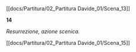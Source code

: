 [[docs/Partitura/02_Partitura Davide_01/Scena_13]]

**14**

_Resurrezione, azione scenica._

[[docs/Partitura/02_Partitura Davide_01/Scena_15]]